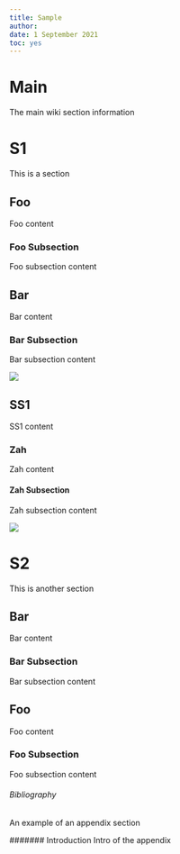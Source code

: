 ```yaml
---
title: Sample
author: 
date: 1 September 2021
toc: yes
---
```

# Main
The main wiki section information

# S1
This is a section

## Foo
Foo content

### Foo Subsection

Foo subsection content

## Bar
Bar content

### Bar Subsection

Bar subsection content

![](Sample-attachments\architecture/artifacts.png)

## SS1
SS1 content

### Zah
Zah content

#### Zah Subsection

Zah subsection content

![](Sample-attachments\togaf.png)

# S2
This is another section

## Bar
Bar content

### Bar Subsection

Bar subsection content

## Foo
Foo content

### Foo Subsection

Foo subsection content

###### Bibliography
An example of an appendix section

####### Introduction
Intro of the appendix

